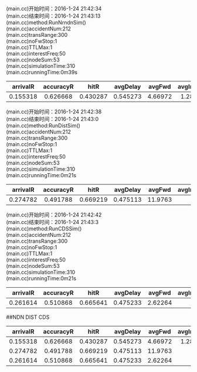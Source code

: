 (main.cc)开始时间：2016-1-24 21:42:34  
(main.cc)结束时间：2016-1-24 21:43:13  
(main.cc)method:RunNrndnSim()  
(main.cc)accidentNum:212  
(main.cc)transRange:300  
(main.cc)noFwStop:1  
(main.cc)TTLMax:1  
(main.cc)interestFreq:50  
(main.cc)nodeSum:53  
(main.cc)simulationTime:310  
(main.cc)runningTime:0m39s   

|arrivalR  | accuracyR| hitR   |   avgDelay | avgFwd   | avgIntFwd | SumFwd  |  IntByteSent| HelByteSnt |DatByteSnt| ByteSnt  |  disinterestR|
|:-:|:-:|:-:|:-:|:-:|:-:|:-:|:-:|:-:|:-:|:-:|:-:|
|0.155318 |  0.626668 | 0.430287 | 0.545273 | 4.66972  | 1.28119  |  2491   |   487150   |    734552    | 740710   |  1962412  |  0.373332  |
(main.cc)开始时间：2016-1-24 21:42:38  
(main.cc)结束时间：2016-1-24 21:43:0  
(main.cc)method:RunDistSim()   
(main.cc)accidentNum:212  
(main.cc)transRange:300  
(main.cc)noFwStop:1  
(main.cc)TTLMax:1  
(main.cc)interestFreq:50  
(main.cc)nodeSum:53  
(main.cc)simulationTime:310  
(main.cc)runningTime:0m21s  
 
|arrivalR  | accuracyR| hitR   |   avgDelay | avgFwd   | avgIntFwd | SumFwd  |  IntByteSent| HelByteSnt |DatByteSnt| ByteSnt  |  disinterestR|
|:-:|:-:|:-:|:-:|:-:|:-:|:-:|:-:|:-:|:-:|:-:|:-:|
|0.274782 | 0.491788 | 0.669219 | 0.475113 | 11.9763  | 0      |    2527    |  0        |    734552   |  2985510  |  3720062   | 0.508212   |
(main.cc)开始时间：2016-1-24 21:42:42  
(main.cc)结束时间：2016-1-24 21:43:3  
(main.cc)method:RunCDSSim()    
(main.cc)accidentNum:212  
(main.cc)transRange:300  
(main.cc)noFwStop:1  
(main.cc)TTLMax:1  
(main.cc)interestFreq:50  
(main.cc)nodeSum:53  
(main.cc)simulationTime:310  
(main.cc)runningTime:0m21s   

|arrivalR  | accuracyR| hitR   |   avgDelay | avgFwd   | avgIntFwd | SumFwd  |  IntByteSent| HelByteSnt |DatByteSnt| ByteSnt  |  disinterestR|
|:-:|:-:|:-:|:-:|:-:|:-:|:-:|:-:|:-:|:-:|:-:|:-:|
|0.261614 |  0.510868 | 0.665641|  0.475233 | 2.62264 |  0      |    556   |    0   |         1515172  |  606040  |   2121212   | 0.489132   |

##NDN DIST CDS

|arrivalR  | accuracyR| hitR   |   avgDelay | avgFwd   | avgIntFwd | SumFwd  |  IntByteSent| HelByteSnt |DatByteSnt| ByteSnt  |  disinterestR|
|:-:|:-:|:-:|:-:|:-:|:-:|:-:|:-:|:-:|:-:|:-:|:-:|
|0.155318|   0.626668|  0.430287|  0.545273|  4.66972|   1.28119|    2491  |    487150  |     734552  |   740710  |   1962412  |  0.373332   |
|0.274782|   0.491788|  0.669219|  0.475113|  11.9763|  0       |   2527   |   0        |    734552    | 2985510   | 3720062  |  0.508212   |
|0.261614|   0.510868|  0.665641|  0.475233|  2.62264|   0      |    556   |    0       |     1515172  |  606040   |  2121212  |  0.489132   |
